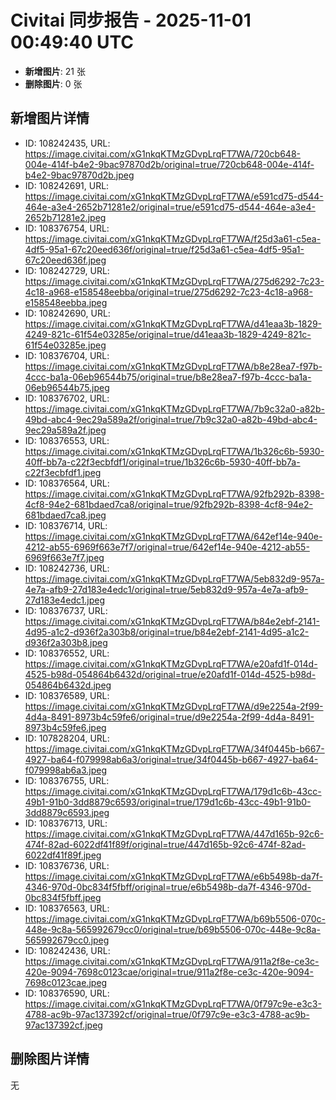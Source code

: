# Civitai 同步报告 - 2025-11-01 00:49:40 UTC

- **新增图片**: 21 张
- **删除图片**: 0 张

## 新增图片详情
- ID: 108242435, URL: https://image.civitai.com/xG1nkqKTMzGDvpLrqFT7WA/720cb648-004e-414f-b4e2-9bac97870d2b/original=true/720cb648-004e-414f-b4e2-9bac97870d2b.jpeg
- ID: 108242691, URL: https://image.civitai.com/xG1nkqKTMzGDvpLrqFT7WA/e591cd75-d544-464e-a3e4-2652b71281e2/original=true/e591cd75-d544-464e-a3e4-2652b71281e2.jpeg
- ID: 108376754, URL: https://image.civitai.com/xG1nkqKTMzGDvpLrqFT7WA/f25d3a61-c5ea-4df5-95a1-67c20eed636f/original=true/f25d3a61-c5ea-4df5-95a1-67c20eed636f.jpeg
- ID: 108242729, URL: https://image.civitai.com/xG1nkqKTMzGDvpLrqFT7WA/275d6292-7c23-4c18-a968-e158548eebba/original=true/275d6292-7c23-4c18-a968-e158548eebba.jpeg
- ID: 108242690, URL: https://image.civitai.com/xG1nkqKTMzGDvpLrqFT7WA/d41eaa3b-1829-4249-821c-61f54e03285e/original=true/d41eaa3b-1829-4249-821c-61f54e03285e.jpeg
- ID: 108376704, URL: https://image.civitai.com/xG1nkqKTMzGDvpLrqFT7WA/b8e28ea7-f97b-4ccc-ba1a-06eb96544b75/original=true/b8e28ea7-f97b-4ccc-ba1a-06eb96544b75.jpeg
- ID: 108376702, URL: https://image.civitai.com/xG1nkqKTMzGDvpLrqFT7WA/7b9c32a0-a82b-49bd-abc4-9ec29a589a2f/original=true/7b9c32a0-a82b-49bd-abc4-9ec29a589a2f.jpeg
- ID: 108376553, URL: https://image.civitai.com/xG1nkqKTMzGDvpLrqFT7WA/1b326c6b-5930-40ff-bb7a-c22f3ecbfdf1/original=true/1b326c6b-5930-40ff-bb7a-c22f3ecbfdf1.jpeg
- ID: 108376564, URL: https://image.civitai.com/xG1nkqKTMzGDvpLrqFT7WA/92fb292b-8398-4cf8-94e2-681bdaed7ca8/original=true/92fb292b-8398-4cf8-94e2-681bdaed7ca8.jpeg
- ID: 108376714, URL: https://image.civitai.com/xG1nkqKTMzGDvpLrqFT7WA/642ef14e-940e-4212-ab55-6969f663e7f7/original=true/642ef14e-940e-4212-ab55-6969f663e7f7.jpeg
- ID: 108242736, URL: https://image.civitai.com/xG1nkqKTMzGDvpLrqFT7WA/5eb832d9-957a-4e7a-afb9-27d183e4edc1/original=true/5eb832d9-957a-4e7a-afb9-27d183e4edc1.jpeg
- ID: 108376737, URL: https://image.civitai.com/xG1nkqKTMzGDvpLrqFT7WA/b84e2ebf-2141-4d95-a1c2-d936f2a303b8/original=true/b84e2ebf-2141-4d95-a1c2-d936f2a303b8.jpeg
- ID: 108376552, URL: https://image.civitai.com/xG1nkqKTMzGDvpLrqFT7WA/e20afd1f-014d-4525-b98d-054864b6432d/original=true/e20afd1f-014d-4525-b98d-054864b6432d.jpeg
- ID: 108376589, URL: https://image.civitai.com/xG1nkqKTMzGDvpLrqFT7WA/d9e2254a-2f99-4d4a-8491-8973b4c59fe6/original=true/d9e2254a-2f99-4d4a-8491-8973b4c59fe6.jpeg
- ID: 107828204, URL: https://image.civitai.com/xG1nkqKTMzGDvpLrqFT7WA/34f0445b-b667-4927-ba64-f079998ab6a3/original=true/34f0445b-b667-4927-ba64-f079998ab6a3.jpeg
- ID: 108376755, URL: https://image.civitai.com/xG1nkqKTMzGDvpLrqFT7WA/179d1c6b-43cc-49b1-91b0-3dd8879c6593/original=true/179d1c6b-43cc-49b1-91b0-3dd8879c6593.jpeg
- ID: 108376713, URL: https://image.civitai.com/xG1nkqKTMzGDvpLrqFT7WA/447d165b-92c6-474f-82ad-6022df41f89f/original=true/447d165b-92c6-474f-82ad-6022df41f89f.jpeg
- ID: 108376736, URL: https://image.civitai.com/xG1nkqKTMzGDvpLrqFT7WA/e6b5498b-da7f-4346-970d-0bc834f5fbff/original=true/e6b5498b-da7f-4346-970d-0bc834f5fbff.jpeg
- ID: 108376563, URL: https://image.civitai.com/xG1nkqKTMzGDvpLrqFT7WA/b69b5506-070c-448e-9c8a-565992679cc0/original=true/b69b5506-070c-448e-9c8a-565992679cc0.jpeg
- ID: 108242436, URL: https://image.civitai.com/xG1nkqKTMzGDvpLrqFT7WA/911a2f8e-ce3c-420e-9094-7698c0123cae/original=true/911a2f8e-ce3c-420e-9094-7698c0123cae.jpeg
- ID: 108376590, URL: https://image.civitai.com/xG1nkqKTMzGDvpLrqFT7WA/0f797c9e-e3c3-4788-ac9b-97ac137392cf/original=true/0f797c9e-e3c3-4788-ac9b-97ac137392cf.jpeg

## 删除图片详情
无
